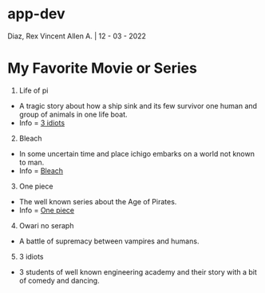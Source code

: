 # app-dev
Diaz, Rex Vincent Allen A. | 12 - 03 - 2022

# My Favorite Movie or Series
1. Life of pi
- A tragic story about how a ship sink and its few survivor one human and group of animals in one life boat.
- Info = [3 idiots](https://en.wikipedia.org/wiki/3_Idiots)


2. Bleach
- In some uncertain time and place ichigo embarks on a world not known to man.
- Info = [Bleach](https://en.wikipedia.org/wiki/Bleach_(TV_series))

3. One piece
- The well known series about the Age of Pirates.
- Info = [One piece](https://en.wikipedia.org/wiki/One_Piece)

4. Owari no seraph
- A battle of supremacy between vampires and humans.

5. 3 idiots
- 3 students of well known engineering academy and their story with a bit of comedy and dancing.


